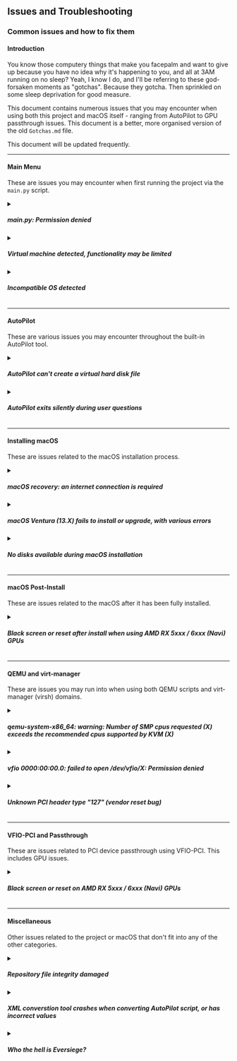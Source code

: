 ## Issues and Troubleshooting
### Common issues and how to fix them

#### Introduction

You know those computery things that make you facepalm and want to give up because you have no idea why it's happening to you, and all at 3AM running on no sleep? Yeah, I know I do, and I'll be referring to these god-forsaken moments as "gotchas". Because they gotcha. Then sprinkled on some sleep deprivation for good measure. 

This document contains numerous issues that you may encounter when using both this project and macOS itself - ranging from AutoPilot to GPU passthrough issues. This document is a better, more organised version of the old ``Gotchas.md`` file.

This document will be updated frequently.

***

#### Main Menu

These are issues you may encounter when first running the project via the ``main.py`` script.

<details><summary><h5>main.py: Permission denied</h5></summary>

**NOTE:** As of v0.9.8, files are packaged as executable by default, and do not require additional permission modifications.

Awww, you little donkey. You forgot to make it executable.

```sh
$ chmod +x ./main.py
```

*sigh*. I did say it was for noobs. Dammit.

</details>

<details><summary><h5>Virtual machine detected, functionality may be limited</h5></summary>

Exactly what it says on the tin. However, it **is** just a warning. 

You can still access all aspects of the project, but they probably won't work unless you have nested virtualisation enabled, and even then, good luck with performance.

If this message appears in error, and it is your host machine, please [submit an issue on GitHub](https://github.com/Coopydood/ultimate-macOS-KVM/issues/new), providing your system specifications in the issue.

</details>

<details><summary><h5>Incompatible OS detected</h5></summary>

Yeaaaaah, no. Your little misadventure was just busted before it began.

As of [v0.9.5](https://github.com/Coopydood/ultimate-macOS-KVM/blob/main/docs/changelogs/v0-9-5.md), an OS platform check is performed when running this project, and may prevent you from running `main.py`. This simply means that *you aren't using Linux*. And, you *need* Linux, as pointed out [here](https://github.com/Coopydood/ultimate-macOS-KVM#oh-and-you-need-linux). 

This is because KVM - the premise of this whole project - is a part of the Linux kernel.

If this message appears in error, and you *are* running a distrobution of Linux, please [submit an issue on GitHub](https://github.com/Coopydood/ultimate-macOS-KVM/issues/new), providing your system specifications in the issue.

If you're **sure** this is an error, you can bypass this check with the `--skip-os-check` argument, like so:

```sh
$ ./main.py --skip-os-check
```

Doing so with an unsupported OS may have unexpected consequences, and ones I am not prepared to take responsibility for. The check is implemented for a reason - although mostly to save you the disappointment.

</details>

***

#### AutoPilot

These are various issues you may encounter throughout the built-in AutoPilot tool.

<details><summary><h5>AutoPilot can't create a virtual hard disk file</h5></summary>

You probably don't have ``qemu-tools`` installed.

However, if the issue persists, you can try making the HDD file yourself:
```sh
$ qemu-img create -f qcow2 HDD.qcow2 <size>G 
```

then try running AutoPilot again. It will detect the disk file and ask if you want to use it.

</details>

<details><summary><h5>AutoPilot exits silently during user questions</h5></summary>

This is likely due to an "extreme value" being entered. 

For example, if the question had menu answer options of ``1``, ``2``, ``3``, ``?``, and ``Q`` - but you entered ``4``, this would cause the input to get confused and simply *yeet*.

Because my Python skillz are nothing short of terrible, extreme handling wasn't implemented until [v0.9.5](https://github.com/Coopydood/ultimate-macOS-KVM/blob/main/docs/changelogs/v0-9-5.md), and even then it may not work fully.

</details>

***

#### Installing macOS

These are issues related to the macOS installation process.

<details><summary><h5>macOS recovery: an internet connection is required</h5></summary>

Make sure your network adapter model is set correctly in your config file. You may want to try with the ``vmxnet3`` virtual network device.

Also make sure that the virtual network is started. You can do this with 

```sh
$ sudo virsh net-start default
```

</details>

<details><summary><h5>macOS Ventura (13.X) fails to install or upgrade, with various errors</h5></summary>

This was a [known issue](https://github.com/Coopydood/ultimate-macOS-KVM/issues/10), and has been resolved:

This issue does NOT affect users who changed their CPU model from the default. For example, if you manually changed your CPU model to ``host``, this does not affect you.

**FOR NEW USERS:** as of [v0.9.6](https://github.com/Coopydood/ultimate-macOS-KVM/blob/main/docs/changelogs/v0-9-6.md), this issue has been fixed, and new files generated with AutoPilot will use the new model by default, which can be used to install Ventura.

**FOR EXISTING USERS:** for users of **v0.9.5** or earlier, you have a couple options:
***
1. If you have an existing AutoPilot config that you have used for a while, with many customisations of your own, it may be best to just change the CPU model. Do this by finding the following line in your boot script:
```sh
CPU_MODEL="Penryn"
```
and change it to
```sh
CPU_MODEL="Skylake-Client"
```

***

2. Generate a new AutoPilot config file. While this does mean you have to go through AutoPilot again, there are a number of benefits. Generating a new AP config ensures you have the latest structure updates, and the best compatibility with the rest of the project:

    - You can **keep your existing config file**, either by choosing a different name, or by backing up your old one when prompted
    - You can **keep and use your existing virtual hard disk file**. When AP gets to the `Creating virtual hard disk` stage, you'll automatically be notified about the existing HDD file, and you'll have the option to use the file in the new config.
    - Your **OpenCore boot image will be replaced**, but your old OpenCore image will **automatically get backed up to a timestamped folder, in the `boot` folder**. If you've made customisations to the OpenCore image, you can move the old one back into place after AP finishes.
    - The **virtual NVRAM will be reset**, but this is safe. In [v0.9.2](https://github.com/Coopydood/ultimate-macOS-KVM/blob/main/docs/changelogs/v0-9-2.md) and later, you can even select your screen resolution as an AutoPilot stage - meaning you won't lose any resolution changes you may have made.

***
~~While this is investigated, please do not try to install or upgrade to macOS Ventura, as this may be unrecoverable until resolved. Stick to **macOS Monterey (12)** or earlier for now.~~ 

~~The most stable tested OS is **macOS Big Sur (11)**.~~

~~If you'd like to help the investigation, any and all testing is greatly appreciated, and can be submitted as a comment to the issue linked above.~~

</details>

<details><summary><h5>No disks available during macOS installation</h5></summary>

If you're in macOS Recovery and trying to use the installer, you'll get to a screen asking you to select a disk.

If this screen only shows "macOS Base System" (greyed out), then it simply means you have not formatted the virtual disk yet. 

This can be done by using **Disk Utility** from the macOS Recovery menu. 

Select the ``QEMU HARDDISK`` entry from the sidebar with the storage capacity corresponding to what you chose during AutoPilot - be careful not to erase the small OpenCore partition. 

When selected, click "Erase" from the centre-top header, and enter a name for the new disk; this can be whatever you want. The default is ``Untitled``, so you can be classy and call it ``Titled``, or if you want to emulate a real Mac, call it ``Macintosh HD``. It's up to you. 

For the filesystem, leave ``APFS`` as the selected option, unless you particularly want to use Mac OS Extended.

Then, simply quit Disk Utility and return to the macOS installer. On the disk selection screen, your newly-formatted disk should appear as a selectable option. Click it, and then click ``Install``. Done!

</details>

***

#### macOS Post-Install

These are issues related to the macOS after it has been fully installed.

<details><summary><h5>Black screen or reset after install when using AMD RX 5xxx / 6xxx (Navi) GPUs</h5></summary>

See **Black screen or reset on AMD RX 5xxx / 6xxx (Navi) GPUs**

</details>

***

#### QEMU and virt-manager

These are issues you may run into when using both QEMU scripts and virt-manager (virsh) domains.

<details><summary><h5>qemu-system-x86_64: warning: Number of SMP cpus requested (X) exceeds the recommended cpus supported by KVM (X)</h5></summary>

This is caused by incorrect virtual CPU topology. You may have set an invalid number of virtual CPU cores and/or threads.

Please read [this document](https://github.com/Coopydood/ultimate-macOS-KVM/wiki/AutoPilot) on the wiki to learn what values you should use.

</details>

<details><summary><h5>vfio 0000:00:00.0: failed to open /dev/vfio/X: Permission denied</h5></summary>

This is what happens when trying to run a script file that contains PCI passthrough as a regular user.

Thankfully, this is of course an easy fix. You'll need to run the script as superuser;

```sh
$ sudo ./boot.sh
```
</details>

<details><summary><h5>Unknown PCI header type "127" (vendor reset bug)</h5></summary>

Sometimes, when stopping or resetting a virtual machine with an AMD GPU passed through, the "reset" mechanism used to detach the GPU from the virtual machine fails.

This is due to a problem known as the **vendor reset bug**. It affects a large variety of AMD GPUs, and is a firmware-level flaw.

Unfortunately, after seeing this message, the only way to use the GPU again with a VM (even the same one) is to restart the host entirely. Even this might be difficult, as the shutdown process may hang when trying to reset the GPU before power off. Make sure you save all your work, and allow as many system processes to exit as possible, and then hard-reset the host.

Although annoying, it's pretty benign. You can install ``vendor-reset`` using the ``vendor-reset-dkms-git`` package, which will likely not eliminate the issue entirely, but prevents it happening as often. 

It's also worth noting that some cards are affected worse than others, so occurance of the issue may vary.


</details>

***

#### VFIO-PCI and Passthrough

These are issues related to PCI device passthrough using VFIO-PCI. This includes GPU issues.

<details><summary><h5>Black screen or reset on AMD RX 5xxx / 6xxx (Navi) GPUs
</h5></summary>

This is likely due to a missing boot argument required for display out on RX 5000 and RX 6000 series cards.

You need to add the following boot argument to the OpenCore image:
```
adgpmod=pikera
```


As of [**v0.10.0**](https://github.com/Coopydood/ultimate-macOS-KVM/blob/main/docs/changelogs/v0-10-0.md) and later, the OpenCore image can be mounted using @DomTrues' **OpenCore Modification Assistant**, found in the project's **Extras** menu. This tool mounts the OpenCore image as a *network block device*, allowing you to access it as a regular folder in ``<repo>/boot/mnt``. You can then add the boot argument by editing the ``config.plist`` file directly.

Alternatively, such as on older versions, this can be done from within macOS using **OpenCore Configurator**. If you used the **VFIO-PCI Passthrough Assistant** to configure passthrough, you can use the generated ``<name>-noPT.sh`` file to temporarily boot macOS without passthrough enabled - allowing you to make the necessary changes.

</details>


***

#### Miscellaneous

Other issues related to the project or macOS that don't fit into any of the other categories.

<details><summary><h5>Repository file integrity damaged</h5></summary>

When using AutoPilot, the restore tools suite, system checkers, or the built-in updater tool, you may encounter an error regarding repo file integrity.

This indicates that critical files needed for the project to operate were not found when searched for by the running script.

Please check that you have not moved or deleted core files, such as those in the ``resources`` folder. 

To repair the repo integrity, you may have to use the online-based restore tool, that can be accessed by typing ``X`` at the restore tools menu.

</details>

<details><summary><h5>XML converstion tool crashes when converting AutoPilot script, or has incorrect values</h5></summary>

Even if the AutoPilot script **is** valid, it may still be incompatible. 

This is because the underlying structure of AP config files was changed in [v0.9.2](https://github.com/Coopydood/ultimate-macOS-KVM/blob/main/docs/changelogs/v0-9-2.md), and the XML conversion tool looks for this structure.

Therefore, any AutoPilot config files created using **v0.9.1 or earlier** should **NOT** be used with the XML conversion tool. 

Support for updating legacy AP files may come in the future, but for now it is recommended that you simply create a new AP config. **You can keep your data** - just have your existing ``HDD.qcow2`` file in the root ``ultimate-macOS-KVM`` folder, and when AutoPilot reaches the hard disk creation stage, you'll be given the option to use the existing HDD file. You can also skip the macOS image stage if macOS is already installed.

</details>



<details><summary><h5>Who the hell is Eversiege?</h5></summary>

You may have seen the name ``Eversiege`` pop up throughout the project. Who is it you ask?

[Ask him.](https://github.com/eversiege)

It's not like I know.

</details>